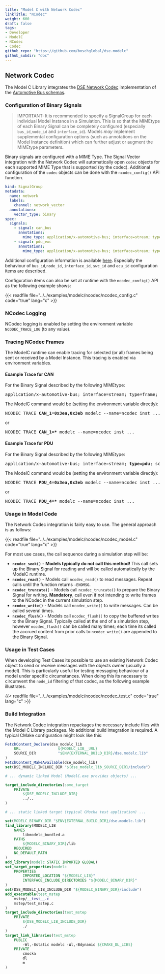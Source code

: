 ```yaml
---
title: "Model C with Network Codec"
linkTitle: "NCodec"
weight: 600
draft: false
tags:
- Developer
- ModelC
- NCodec
- Codec
github_repo: "https://github.com/boschglobal/dse.modelc"
github_subdir: "doc"
---
```


## Network Codec

The Model C Library integrates the [DSE Network Codec](https://github.com/boschglobal/dse.standards/tree/main/dse/ncodec) implementation of the [Automotive Bus schemas](https://github.com/boschglobal/automotive-bus-schema).





### Configuration of Binary Signals

> IMPORTANT: It is recommended to specify a SignalGroup for each individual Model Instance in a Simulation. This is so that the MIMEtype of each Binary Signal can be completely configured (especially `bus_id`,`node_id` and `interface_id`). Models _may_ implement supplemental configuration options (such as annotations on the Model Instance definition) which can further adjust or augment the MIMEtype parameters.


Binary signals are configured with a MIME Type. The Signal Vector integration with the Network Codec will automatically open `codec` objects for each supported MIME Type that is supported (by the codec). Additional configuration of the `codec` objects can be done with the `ncodec_config()` API function.

```yaml
kind: SignalGroup
metadata:
  name: network
  labels:
    channel: network_vector
  annotations:
    vector_type: binary
spec:
  signals:
    - signal: can_bus
      annotations:
        mime_type: application/x-automotive-bus; interface=stream; type=frame; bus=can; schema=fbs; bus_id=1; node_id=2; interface_id=3
    - signal: pdu_exc
      annotations:
        mime_type: application/x-automotive-bus; interface=stream; type=pdu; schema=fbs; swc_id=4; ecu_id=5
```

Additional configuration information is available [here](https://github.com/boschglobal/dse.standards/blob/main/dse/ncodec/libs/automotive-bus/README.md). Especially the behaviour of `bus_id`,`node_id`, `interface_id`, `swc_id` and `ecu_id` configuration items are described.

Configuration items can also be set at runtime with the `ncodec_config()` API as the following example shows:

{{< readfile file="../../examples/modelc/ncodec/ncodec_config.c" code="true" lang="c" >}}


### NCodec Logging

NCodec logging is enabled by setting the environment variable `NCODEC_TRACE_LOG` (to any value).


### Tracing NCodec Frames

The ModelC runtime can enable tracing for selected (or all) frames being sent or received by a Model Instance. This tracing is enabled via environment variables.


#### Example Trace for CAN

For the Binary Signal described by the following MIMEtype:

<pre>application/x-automotive-bus; interface=stream; type=frame; <b>bus=can</b>; schema=fbs; <b>bus_id=1</b>; node_id=2; interface_id=3</pre>


The ModelC command would be (setting the environment variable directly):

<pre>
NCODEC_TRACE_<b>CAN_1</b>=<b>0x3ea,0x3eb</b> modelc --name=ncodec_inst ...
</pre>

or

<pre>
NCODEC_TRACE_<b>CAN_1</b>=<b>*</b> modelc --name=ncodec_inst ...
</pre>



#### Example Trace for PDU

For the Binary Signal described by the following MIMEtype:

<pre>application/x-automotive-bus; interface=stream; <b>type=pdu</b>; schema=fbs; <b>swc_id=4</b>; ecu_id=5</pre>


The ModelC command would be (setting the environment variable directly):

<pre>
NCODEC_TRACE_<b>PDU_4</b>=<b>0x3ea,0x3eb</b> modelc --name=ncodec_inst ...
</pre>

or

<pre>
NCODEC_TRACE_<b>PDU_4</b>=<b>*</b> modelc --name=ncodec_inst ...
</pre>



### Usage in Model Code

The Network Codec integration is fairly easy to use. The general approach is as follows:

{{< readfile file="../../examples/modelc/ncodec/ncodec_model.c" code="true" lang="c" >}}


For most use cases, the call sequence during a simulation step will be:

* **`ncodec_seek()`** - **Models typically do not call this method!** This call sets up the Binary Signal for reading and will be called automatically by the ModelC runtime.
* **`ncodec_read()`** - Models call `ncodec_read()` to read messages. Repeat calls until the function returns `-ENOMSG`.
* **`ncodec_truncate()`** - Models call `ncodec_truncate()` to prepare the Binary Signal for writing. **Mandatory**, call even if not intending to write frames to the NCodec in the current simulation step.
* **`ncodec_write()`** - Models call `ncodec_write()` to write messages. Can be called several times.
* **`ncodec_flush()`** - Models call `ncodec_flush()` to copy the buffered writes to the Binary Signal. Typically called at the end of a simulation step, however `ncodec_flush()` can be called many times; each time its called the accrued content from prior calls to `ncodec_write()` are appended to the Binary Signal.


### Usage in Test Cases

When developing Test Cases its possible to use an existing Network Codec object
to send or receive messages with the objects owner (usually a model). This is
particularly useful for testing messaging behaviour of a model under specific
circumstances. When doing this its necessary to circumvent the `node_id`
filtering of that codec, as the following example illustrates.

{{< readfile file="../../examples/modelc/ncodec/ncodec_test.c" code="true" lang="c" >}}


### Build Integration

The Network Codec integration repackages the necessary include files with the Model C Library packages. No additional build integration is required.
A typical CMake configuration might look like this:

```cmake
FetchContent_Declare(dse_modelc_lib
    URL                 ${MODELC_LIB__URL}
    SOURCE_DIR          "$ENV{EXTERNAL_BUILD_DIR}/dse.modelc.lib"
)
FetchContent_MakeAvailable(dse_modelc_lib)
set(DSE_MODELC_INCLUDE_DIR "${dse_modelc_lib_SOURCE_DIR}/include")

# ... dynamic linked Model (ModelC.exe provides objects) ...

target_include_directories(some_target
    PRIVATE
        ${DSE_MODELC_INCLUDE_DIR}
        ../..
)

# ... static linked target (typical CMocka test application) ...

set(MODELC_BINARY_DIR "$ENV{EXTERNAL_BUILD_DIR}/dse.modelc.lib")
find_library(MODELC_LIB
    NAMES
        libmodelc_bundled.a
    PATHS
        ${MODELC_BINARY_DIR}/lib
    REQUIRED
    NO_DEFAULT_PATH
)
add_library(modelc STATIC IMPORTED GLOBAL)
set_target_properties(modelc
    PROPERTIES
        IMPORTED_LOCATION "${MODELC_LIB}"
        INTERFACE_INCLUDE_DIRECTORIES "${MODELC_BINARY_DIR}"
)
set(DSE_MODELC_LIB_INCLUDE_DIR "${MODELC_BINARY_DIR}/include")
add_executable(test_mstep
    mstep/__test__.c
    mstep/test_mstep.c
)
target_include_directories(test_mstep
    PRIVATE
        ${DSE_MODELC_LIB_INCLUDE_DIR}
        ./
)
target_link_libraries(test_mstep
    PUBLIC
        -Wl,-Bstatic modelc -Wl,-Bdynamic ${CMAKE_DL_LIBS}
    PRIVATE
        cmocka
        dl
        m
)
```
